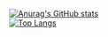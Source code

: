[![Anurag's GitHub stats](https://github-readme-stats.vercel.app/api?username=julianpoemp&show_icons=true&theme=dark&count_private=true)](https://github.com/anuraghazra/github-readme-stats)<br/>
[![Top Langs](https://github-readme-stats.vercel.app/api/top-langs/?username=julianpoemp&layout=compact&show_icons=true&theme=dark&count_private=true)](https://github.com/anuraghazra/github-readme-stats)



<!--
**julianpoemp/julianpoemp** is a ✨ _special_ ✨ repository because its `README.md` (this file) appears on your GitHub profile.

Here are some ideas to get you started:

- 🔭 I’m currently working on ...
- 🌱 I’m currently learning ...
- 👯 I’m looking to collaborate on ...
- 🤔 I’m looking for help with ...
- 💬 Ask me about ...
- 📫 How to reach me: ...
- 😄 Pronouns: ...
- ⚡ Fun fact: ...
-->
